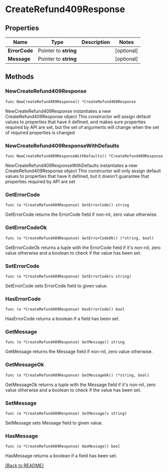 # CreateRefund409Response

## Properties

| Name | Type | Description | Notes |
| ------------ | ------------- | ------------- | ------------- |
| **ErrorCode** | Pointer to **string** |  | [optional]  |
| **Message** | Pointer to **string** |  | [optional]  |

## Methods

### NewCreateRefund409Response

`func NewCreateRefund409Response() *CreateRefund409Response`

NewCreateRefund409Response instantiates a new CreateRefund409Response object
This constructor will assign default values to properties that have it defined,
and makes sure properties required by API are set, but the set of arguments
will change when the set of required properties is changed

### NewCreateRefund409ResponseWithDefaults

`func NewCreateRefund409ResponseWithDefaults() *CreateRefund409Response`

NewCreateRefund409ResponseWithDefaults instantiates a new CreateRefund409Response object
This constructor will only assign default values to properties that have it defined,
but it doesn't guarantee that properties required by API are set

### GetErrorCode

`func (o *CreateRefund409Response) GetErrorCode() string`

GetErrorCode returns the ErrorCode field if non-nil, zero value otherwise.

### GetErrorCodeOk

`func (o *CreateRefund409Response) GetErrorCodeOk() (*string, bool)`

GetErrorCodeOk returns a tuple with the ErrorCode field if it's non-nil, zero value otherwise
and a boolean to check if the value has been set.

### SetErrorCode

`func (o *CreateRefund409Response) SetErrorCode(v string)`

SetErrorCode sets ErrorCode field to given value.

### HasErrorCode

`func (o *CreateRefund409Response) HasErrorCode() bool`

HasErrorCode returns a boolean if a field has been set.

### GetMessage

`func (o *CreateRefund409Response) GetMessage() string`

GetMessage returns the Message field if non-nil, zero value otherwise.

### GetMessageOk

`func (o *CreateRefund409Response) GetMessageOk() (*string, bool)`

GetMessageOk returns a tuple with the Message field if it's non-nil, zero value otherwise
and a boolean to check if the value has been set.

### SetMessage

`func (o *CreateRefund409Response) SetMessage(v string)`

SetMessage sets Message field to given value.

### HasMessage

`func (o *CreateRefund409Response) HasMessage() bool`

HasMessage returns a boolean if a field has been set.


[[Back to README]](../../README.md)


